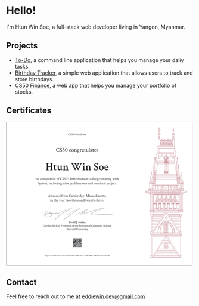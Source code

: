 # Hello!

I'm Htun Win Soe, a full-stack web developer living in Yangon, Myanmar.

## Projects

* [To-Do](https://github.com/eddie-96/To-do-List-App), a command line application that helps you manage your daliy tasks.
* [Birthday Tracker](https://github.com/eddie-96/birthdays), a simple web application  that allows users to track and store birthdays.
* [CS50 Finance](https://github.com/eddie-96/finance), a web app that helps you manage your portfolio of stocks.

## Certificates

![Certificate for completing an introduction to programming with Python](assets/cs50.png)

## Contact

Feel free to reach out to me at [eddiewin.dev@gmail.com](mailto:eddiewin.dev@gmail.com)